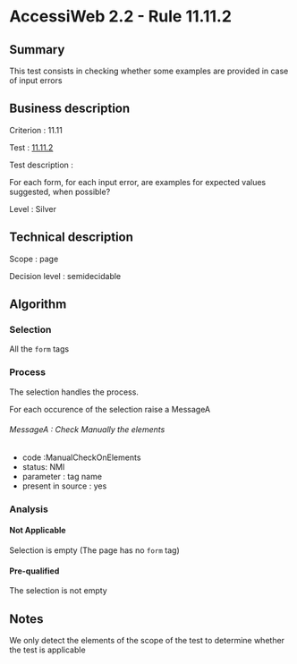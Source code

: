 # AccessiWeb 2.2 - Rule 11.11.2

## Summary

This test consists in checking whether some examples are provided in
case of input errors

## Business description

Criterion : 11.11

Test : [11.11.2](http://www.accessiweb.org/index.php/accessiweb-22-english-version.html#test-11-11-2)

Test description :

For each form, for each input error, are examples for expected values
suggested, when possible?

Level : Silver

## Technical description

Scope : page

Decision level :
semidecidable

## Algorithm

### Selection

All the `form` tags

### Process

The selection handles the process.

For each occurence of the selection raise a MessageA

###### MessageA : Check Manually the elements

-   code :ManualCheckOnElements
-   status: NMI
-   parameter : tag name
-   present in source : yes

### Analysis

#### Not Applicable

Selection is empty (The page has no `form` tag)

#### Pre-qualified

The selection is not empty

## Notes

We only detect the elements of the scope of the test to determine
whether the test is applicable
